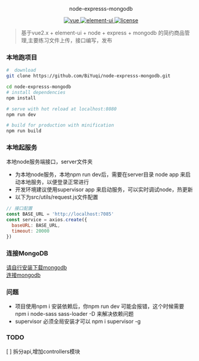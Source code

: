 <p align="center">
  node-expresss-mongodb
</p>

<p align="center">
	<a href="https://github.com/vuejs/vue">
		<img src="https://img.shields.io/badge/vue-2.5.2-blue.svg" alt="vue">
	</a>
	<a href="https://github.com/ElemeFE/element">
		<img src="https://img.shields.io/badge/element----ui-2.3.2-blue.svg" alt="element-ui">
	</a>
	<a href="https://github.com/BiYuqi/node-expresss-mongodb/blob/master/LICENSE">
		<img src="https://img.shields.io/github/license/mashape/apistatus.svg" alt="license">
	</a>
</p>

> 基于vue2.x + element-ui + node + express + mongodb 的简约商品管理,主要练习文件上传，接口编写，发布


### 本地跑项目

``` bash
#  download
git clone https://github.com/BiYuqi/node-expresss-mongodb.git

cd node-expresss-mongodb
# install dependencies
npm install

# serve with hot reload at localhost:8080
npm run dev

# build for production with minification
npm run build
```

### 本地起服务
本地node服务端接口，server文件夹
* 为本地node服务，本地npm run dev后，需要在server目录 node app 来启动本地服务，以便登录正常进行
* 开发环境建议使用supervisor app 来启动服务，可以实时调试node，热更新
* 以下为src/utils/request.js文件配置
```js
// 接口配置
const BASE_URL = 'http://localhost:7085'
const service = axios.create({
  baseURL: BASE_URL,
  timeout: 20000
})
```

### 连接MongoDB
<a href="http://www.runoob.com/mongodb/mongodb-window-install.html">请自行安装下载mongodb</a> <br/>
<a href="http://www.runoob.com/mongodb/mongodb-connections.html">连接mongodb</a>

### 问题
* 项目使用npm i 安装依赖后，你npm run dev 可能会报错，这个时候需要 npm i node-sass sass-loader -D 来解决依赖问题
* supervisor 必须全局安装才可以 npm i supervisor -g

### TODO

[ ] 拆分api,增加controllers模块


